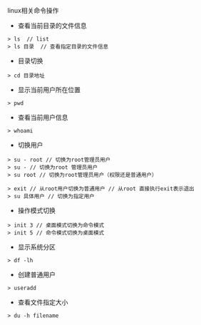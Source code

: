 linux相关命令操作

* 查看当前目录的文件信息
```
> ls  // list
> ls 目录  // 查看指定目录的文件信息
```

* 目录切换
```
> cd 目录地址
```
 
* 显示当前用户所在位置
```
> pwd
```

* 查看当前用户信息
```
> whoami
```

* 切换用户
```
> su - root // 切换为root管理员用户
> su - // 切换为root 管理员用户
> su root // 切换为root管理员用户（权限还是普通用户）

> exit // 从root用户切换为普通用户 // 从root 直接执行exit表示退出
> su 具体用户 // 切换为指定用户
```
 
* 操作模式切换
```
> init 3 // 桌面模式切换为命令模式
> init 5 // 命令模式切换为桌面模式
```

* 显示系统分区
```
> df -lh 
```

* 创建普通用户
```
> useradd
```

* 查看文件指定大小
```
> du -h filename
```
